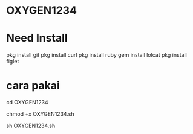 # OXYGEN1234

# Need Install
pkg install git
pkg install curl
pkg install ruby
gem install lolcat
pkg install figlet

# cara pakai 

cd OXYGEN1234

chmod +x OXYGEN1234.sh

sh OXYGEN1234.sh
